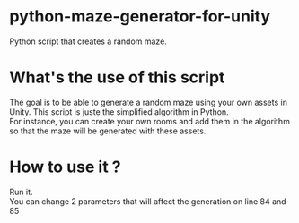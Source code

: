 # python-maze-generator-for-unity
Python script that creates a random maze.

<h1>What's the use of this script </h1>
<p>The goal is to be able to generate a random maze using your own assets in Unity. This script is juste the simplified algorithm in Python.</br>For instance, you can create your own rooms and add them in the algorithm so that the maze will be generated with these assets.</p>

<h1>How to use it ? </h1>
<p>Run it.</br>You can change 2 parameters that will affect the generation on line 84 and 85</p>
